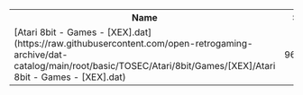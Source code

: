 <table>
<tr><th>Name</th><th>Size</th></tr>
<tr><td>
[Atari 8bit - Games - [XEX].dat](https://raw.githubusercontent.com/open-retrogaming-archive/dat-catalog/main/root/basic/TOSEC/Atari/8bit/Games/[XEX]/Atari 8bit - Games - [XEX].dat)
</td><td>969573</td></tr>
</table>
